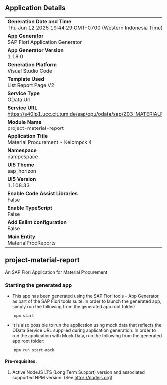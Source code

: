 ## Application Details
|               |
| ------------- |
|**Generation Date and Time**<br>Thu Jun 12 2025 19:44:29 GMT+0700 (Western Indonesia Time)|
|**App Generator**<br>SAP Fiori Application Generator|
|**App Generator Version**<br>1.18.0|
|**Generation Platform**<br>Visual Studio Code|
|**Template Used**<br>List Report Page V2|
|**Service Type**<br>OData Url|
|**Service URL**<br>https://s40lp1.ucc.cit.tum.de/sap/opu/odata/sap/Z03_MATERIALPROC_SRV/|
|**Module Name**<br>project-material-report|
|**Application Title**<br>Material Procurement - Kelompok 4|
|**Namespace**<br>nampespace|
|**UI5 Theme**<br>sap_horizon|
|**UI5 Version**<br>1.108.33|
|**Enable Code Assist Libraries**<br>False|
|**Enable TypeScript**<br>False|
|**Add Eslint configuration**<br>False|
|**Main Entity**<br>MaterialProcReports|

## project-material-report

An SAP Fiori Application for Material Procurement

### Starting the generated app

-   This app has been generated using the SAP Fiori tools - App Generator, as part of the SAP Fiori tools suite.  In order to launch the generated app, simply run the following from the generated app root folder:

```
    npm start
```

- It is also possible to run the application using mock data that reflects the OData Service URL supplied during application generation.  In order to run the application with Mock Data, run the following from the generated app root folder:

```
    npm run start-mock
```

#### Pre-requisites:

1. Active NodeJS LTS (Long Term Support) version and associated supported NPM version.  (See https://nodejs.org)


